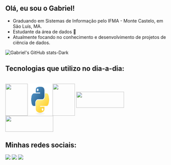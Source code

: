 ## Olá, eu sou o Gabriel!
 - Graduando em Sistemas de Informação pelo IFMA - Monte Castelo, em São Luís, MA.
- Estudante da área de dados 🎲
- Atualmente focando no conhecimento e desenvolvimento de projetos de ciência de dados.

![Gabriel's GitHub stats-Dark](https://github-readme-stats.vercel.app/api?username=gabrielgvss&show_icons=true&theme=dark#gh-dark-mode-only)

## Tecnologias que utilizo no dia-a-dia:
<div style="display: inline_block"><br>
  <img align="center" height="100" width="70" src="https://cdn.jsdelivr.net/gh/devicons/devicon@latest/icons/jupyter/jupyter-original-wordmark.svg">
  <img align="center" height="100" width="70" src="https://raw.githubusercontent.com/devicons/devicon/master/icons/python/python-original.svg">
  <img align="center" height="100" width="70" src="https://cdn.jsdelivr.net/gh/devicons/devicon@latest/icons/azuresqldatabase/azuresqldatabase-original.svg">
  <img align="center" height="50" width="150" src="https://img.shields.io/badge/Power%20BI-F2C811.svg?style=for-the-badge&logo=Power-BI&logoColor=black">
  <img align="center" height="50" width="150" src="https://img.shields.io/badge/Looker-4285F4.svg?style=for-the-badge&logo=Looker&logoColor=white">
</div>
  
  ## Minhas redes sociais:
 
<div> 
  <a href="https://instagram.com/_eu_vini_" target="_blank"><img src="https://img.shields.io/badge/-Instagram-%23E4405F?style=for-the-badge&logo=instagram&logoColor=white" target="_blank"></a>
  <a href = "gabriel.gvss@gmail.com"><img src="https://img.shields.io/badge/-Gmail-%23333?style=for-the-badge&logo=gmail&logoColor=white" target="_blank"></a>
  <a href="https://www.linkedin.com/in/gabriel-silveira-8524b3220" target="_blank"><img src="https://img.shields.io/badge/-LinkedIn-%230077B5?style=for-the-badge&logo=linkedin&logoColor=white" target="_blank"></a> 
</div>




